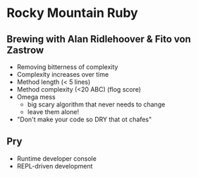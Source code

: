 # Rocky Mountain Ruby

## Brewing with Alan Ridlehoover & Fito von Zastrow

- Removing bitterness of complexity
- Complexity increases over time
- Method length (< 5 lines)
- Method complexity (<20 ABC) (flog score)
- Omega mess
    - big scary algorithm that never needs to change
    - leave them alone!
- "Don't make your code so DRY that ot chafes"

## Pry

- Runtime developer console
- REPL-driven development

##
